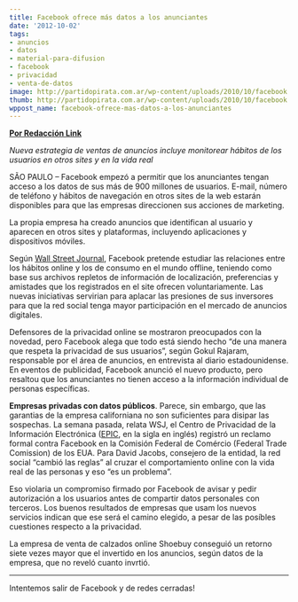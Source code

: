 ```yaml
---
title: Facebook ofrece más datos a los anunciantes
date: '2012-10-02'
tags:
- anuncios
- datos
- material-para-difusion
- facebook
- privacidad
- venta-de-datos
image: http://partidopirata.com.ar/wp-content/uploads/2010/10/facebook.jpg
thumb: http://partidopirata.com.ar/wp-content/uploads/2010/10/facebook.jpg
wppost_name: facebook-ofrece-mas-datos-a-los-anunciantes
---
```


<strong><a href="http://blogs.estadao.com.br/link/facebook-oferece-mais-dados-a-anunciantes/" target="_blank">Por Redacción Link</a></strong>

<em>Nueva estrategia de ventas de anuncios incluye monitorear hábitos de los usuarios en otros sites y en la vida real</em>

SÃO PAULO – Facebook empezó a permitir que los anunciantes tengan acceso a los datos de sus más de 900 millones de usuarios. E-mail, número de teléfono y hábitos de navegación en otros sites de la web estarán disponibles para que las empresas direccionen sus acciones de marketing.

La propia empresa ha creado anuncios que identifican al usuario y aparecen en otros sites y plataformas, incluyendo aplicaciones y dispositivos móviles.

Según <a href="http://online.wsj.com/article/SB10000872396390443862604578029450918199258.html?mod=e2fb" target="_blank">Wall Street Journal</a>, Facebook pretende estudiar las relaciones entre los hábitos online y los de consumo en el mundo offline, teniendo como base sus archivos repletos de información de localización, preferencias y amistades que los registrados en el site ofrecen voluntariamente. Las nuevas iniciativas servirian para aplacar las presiones de sus inversores para que la red social tenga mayor participación en el mercado de anuncios digitales.

Defensores de la privacidad online se mostraron preocupados con la novedad, pero Facebook alega que todo está siendo hecho “de una manera que respeta la privacidad de sus usuarios”, según Gokul Rajaram, responsable por el área de anuncios, en entrevista al diario estadounidense. En eventos de publicidad, Facebook anunció el nuevo producto, pero resaltou que los anunciantes no tienen acceso a la información individual de personas específicas.

<strong>Empresas privadas con datos públicos</strong>. Parece, sin embargo, que las garantias de la empresa californiana no son suficientes para disipar las sospechas. La semana pasada, relata WSJ, el Centro de Privacidad de la Información Electrónica (<a href="http://epic.org/" target="_blank">EPIC</a>, en la sigla en inglés) registró un reclamo formal contra Facebook en la Comisión Federal de Comércio (Federal Trade Comission) de los EUA. Para David Jacobs, consejero de la entidad, la red social “cambió las reglas” al cruzar el comportamiento online con la vida real de las personas y eso “es un problema”.

Eso violaria un compromiso firmado por Facebook de avisar y pedir autorización a los usuarios antes de compartir datos personales con terceros. Los buenos resultados de empresas que usam los nuevos servicios indican que ese será el camino elegido, a pesar de las posíbles cuestiones respecto a la privacidad.

La empresa de venta de calzados online Shoebuy conseguió un retorno siete vezes mayor que el invertido en los anuncios, según datos de la empresa, que no reveló cuanto invrtió.<hr>
Intentemos salir de Facebook y de redes cerradas!
